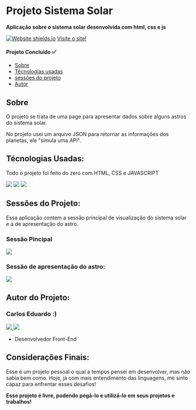 <h1> Projeto Sistema Solar</h1>
<p><b>Aplicação sobre o sistema solar desenvolvida com html, css e js</b></p>

[![Website shields.io](https://img.shields.io/website-up-down-green-red/http/shields.io.svg)](http://shields.io/)
<a href="https://sistema-solar-astros.vercel.app/"> Visite o site! </a>

<h4> 
	Projeto Concluído ✅
</h4>

<ul>
 <li><a href="#sobre">Sobre</a></li>
 <li><a href="#tecnologias">Técnologias usadas</a></li> 
 <li><a href="#sessao">sessões do projeto</a></li>
 <li><a href="#autor">Autor</a></li> 
</ul>

<h2 id="sobre">Sobre</h2>

<p>O projeto se trata de uma page para apresentar dados sobre alguns astros do sistema solar.</p>

<p>No projeto usei um arquivo JSON para retornar as informações dos planetas, ele "simula uma API".</p>

<h2 id="tecnologias">Técnologias Usadas:</h2>

<p> Todo o projeto foi feito do zero com HTML, CSS e JAVASCRIPT</p>

<p>
  <img src="https://img.shields.io/badge/HTML5-E34F26?style=for-the-badge&logo=html5&logoColor=white" />
  <img src="https://img.shields.io/badge/CSS3-1572B6?style=for-the-badge&logo=css3&logoColor=white" />
  <img src="https://img.shields.io/badge/JavaScript-F7DF1E?style=for-the-badge&logo=javascript&logoColor=black" />
</p>

<h2 id="sessao">Sessões do Projeto:</h2>

<p>Essa aplicação contem a sessão principal de visualização do sistema solar e a de apresentação do astro.<p>

<h3>Sessão Pincipal</h3>
<img src="https://i.ibb.co/bXptR4Z/sistema-solar.png" />

<h3>Sessão de apresentação do astro:</h3>
<img src="https://i.ibb.co/Jz5yYvT/apresentacao-astro.png" />

<h2 id="autor">Autor do Projeto:</h2>

<h3> Carlos Eduardo :) </h3>

<p> 
  <a href="https://github.com/carlosEduardDev">
    <img src="https://img.shields.io/badge/GitHub-100000?style=for-the-badge&logo=github&logoColor=white" />
  </a> 
  <a href="https://api.whatsapp.com/send?phone=5511974265092/">
    <img src="https://img.shields.io/badge/WhatsApp-25D366?style=for-the-badge&logo=whatsapp&logoColor=white" />
  </a>   
</p>

<ul>
  <li>Desenvolvedor Front-End</li>
</ul>

<h2 id="consideracoes">Considerações Finais:</h2>

<p>Esse é um projeto pessoal o qual a tempos pensei em desenvolver, mas não sabia bem como. Hoje, já com mais entendimento das linguagens, me sinto capaz para enfrentar esses desafios!</p>

<p><b>Esse projeto é livre, podendo pegá-lo e utilizá-lo em seus projetos e trabalhos! <b></p>
